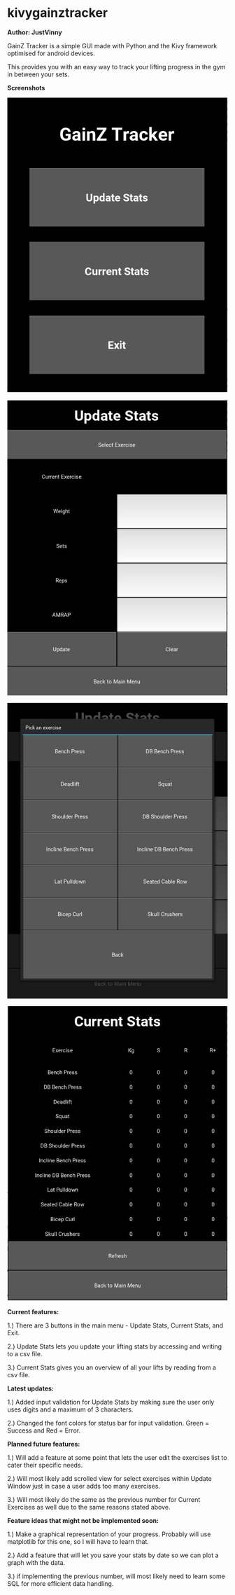 # kivygainztracker

**Author: JustVinny**

GainZ Tracker is a simple GUI made with Python and the Kivy framework optimised for android devices.

This provides you with an easy way to track your lifting progress in the gym in between your sets. 

**Screenshots**

![Screens](https://github.com/justvinny/Kivy_GainzTracker/blob/master/Screenshots/Main%20Screen.JPG)

![Screens](https://github.com/justvinny/Kivy_GainzTracker/blob/master/Screenshots/Update%20Stats.JPG)

![Screens](https://github.com/justvinny/Kivy_GainzTracker/blob/master/Screenshots/Select%20Exercise.JPG)

![Screens](https://github.com/justvinny/Kivy_GainzTracker/blob/master/Screenshots/Current%20Stats.JPG)


**Current features:**

  1.) There are 3 buttons in the main menu - Update Stats, Current Stats, and Exit.
  
  2.) Update Stats lets you update your lifting stats by accessing and writing to a csv file.
  
  3.) Current Stats gives you an overview of all your lifts by reading from a csv file.
  
  
**Latest updates:**

  1.) Added input validation for Update Stats by making sure the user only uses digits and a maximum of 3 characters.
  
  2.) Changed the font colors for status bar for input validation. Green = Success and Red = Error.
  
  
**Planned future features:**

  1.) Will add a feature at some point that lets the user edit the exercises list to cater their specific needs.
  
  2.) Will most likely add scrolled view for select exercises within Update Window just in case a user adds too many exercises. 
  
  3.) Will most likely do the same as the previous number for Current Exercises as well due to the same reasons stated above.
  
  
**Feature ideas that might not be implemented soon:**

  1.) Make a graphical representation of your progress. Probably will use matplotlib for this one, so I will have to learn that.
  
  2.) Add a feature that will let you save your stats by date so we can plot a graph with the data.
  
  3.) if implementing the previous number, will most likely need to learn some SQL for more efficient data handling. 
  
  

